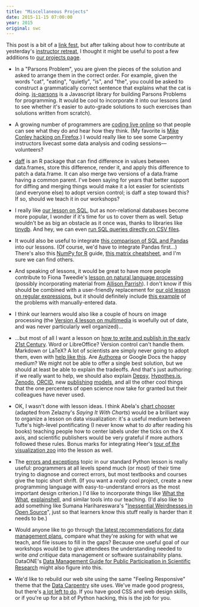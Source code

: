 ```yaml
---
title: "Miscellaneous Projects"
date: 2015-11-15 07:00:00
year: 2015
original: swc
---
```

<p>
  This post is a bit of a
  <a href="http://www.theguardian.com/science/brain-flapping/2014/sep/10/wild-extrapolation-classification-system-science-media-scepticism">link fest</a>,
  but after talking about how to contribute
  at yesterday's <a href="http://swcarpentry.github.io/instructor-retreat-2015/">instructor retreat</a>,
  I thought it might be useful to post a few additions to
  <a href="{{page.root}}/pages/projects.html">our projects page</a>.
</p>
<ul>
  <li>
    <p>
      In a "Parsons Problem",
      you are given the pieces of the solution and asked to arrange them in the correct order.
      For example,
      given the words "cat", "eating", "quietly", "is", and "the",
      you could be asked to construct a grammatically correct sentence that explains what the cat is doing.
      <a href="http://js-parsons.github.io/">js-parsons</a> is a Javascript library
      for building Parsons Problems for programming.
      It would be cool to incorporate it into our lessons
      (and to see whether it's easier to auto-grade solutions to such exercises
      than solutions written from scratch).
    </p>
  </li>
  <li>
    <p>
      A growing number of programmers are
      <a href="https://medium.com/backchannel/the-strange-appeal-of-watching-coders-code-5c677b2c34ec">coding live online</a>
      so that people can see what they do and hear how they think.
      (My favorite is <a href="http://mikeconley.ca/blog/2015/10/04/the-joy-of-coding-eps-23-29/">Mike Conley hacking on Firefox</a>.)
      I would really like to see some Carpentry instructors livecast some data analysis and coding sessions&mdash;volunteers?
    </p>
  </li>
  <li>
    <p>
      <a href="https://github.com/edwindj/daff">daff</a>
      is an R package that can find difference in values between data.frames,
      store this difference,
      render it,
      and apply this difference to patch a data.frame.
      It can also merge two versions of a data.frame having a common parent.
      I've been saying for years that better support for diffing and merging things
      would make it a lot easier for scientists (and everyone else) to adopt version control;
      is daff a step toward this?
      If so,
      should we teach it in our workshops?
    </p>
  </li>
  <li>
    <p>
      I really like <a href="{{site.github_io_url}}/sql-novice-survey/">our lesson on SQL</a>,
      but as non-relational databases become more popular,
      I wonder if it's time for us to cover them as well.
      Setup wouldn't be as big an obstacle as it once was,
      thanks to libraries like <a href="https://pypi.python.org/pypi/tinydb">tinydb</a>.
      And hey,
      we can even <a href="https://github.com/harelba/q">run SQL queries directly on CSV files</a>.
    </p>
  </li>
  <li>
    <p>
      It would also be useful to integrate
      <a href="https://github.com/agiliq/notebooks/blob/master/sql-equivalents.ipynb">this comparison of SQL and Pandas</a>
      into our lessons.
      (Of course,
      we'd have to integrate Pandas first...)
      There's also this <a href="http://mathesaurus.sourceforge.net/r-numpy.html">NumPy for R</a> guide,
      <a href="http://sebastianraschka.com/Articles/2014_matrix_cheatsheet_table.html">this matrix cheatsheet</a>,
      and I'm sure we can find others.
    </p>
  </li>
  <li>
    <p>
      And speaking of lessons,
      it would be great to have more people contribute to Fiona Tweedie's
      <a href="https://github.com/FCTweedie/NLTK">lesson on natural language processing</a>
      (possibly incorporating material from <a href="http://rwet.decontextualize.com/book/textblob/">Allison Parrish</a>).
      I don't know if this should be combined with
      a user-friendly replacement for <a href="{{site.v4_url}}/regexp/index.html">our old lesson on regular expressions</a>,
      but it should definitely include
      <a href="https://twitter.com/veltman/status/459782149390860288">this example</a>
      of the problems with manually-entered data.
    </p>
  </li>
  <li>
    <p>
      I think our learners would also like a couple of hours on image processing
      (the <a href="{{site.v4_url}}/media/index.html">Version 4 lesson on multimedia</a>
      is woefully out of date,
      and was never particularly well organized)...
    </p>
  </li>
  <li>
    <p>
      ...but most of all I want a lesson on
      <a href="{{site.github_url}}/modern-scientific-authoring">how to write and publish in the early 21st Century</a>.
      Word or LibreOffice?
      Version control can't handle them.
      Markdown or LaTeX?
      A lot of scientists are simply never going to adopt them,
      even with <a href="http://thomaspark.co/2015/01/pubcss-formatting-academic-publications-in-html-css/">help like this</a>.
      Are <a href="https://www.youtube.com/watch?v=SfQezwSCklc">Authorea</a> or Google Docs the happy medium?
      We might not be able to offer a single best solution,
      but we should at least be able to explain the tradeoffs.
      And that's just authoring:
      if we really want to help,
      we should also explain <a href="http://depsy.org/">Depsy</a>,
      <a href="https://hypothes.is/">Hypothes.is</a>,
      <a href="https://zenodo.org/">Zenodo</a>,
      <a href="http://blog.impactstory.org/ten-things-you-need-to-know-about-orcid-right-now/">ORCID</a>,
      new <a href="https://peerj.com/">publishing</a> <a href="http://f1000research.com/">models</a>,
      and all the other cool things that the one percenters of open science now take for granted
      but their colleagues have never used.
    </p>
  </li>
  <li>
    <p>
      OK, I wasn't done with lesson ideas.
      I think Abela's <a href="http://extremepresentation.typepad.com/blog/2006/09/choosing_a_good.html">chart chooser</a>
      (adapted from Zelazny's <em>Saying It With Charts</em>)
      would be a brilliant way to organize a lesson on data visualization:
      it's a useful medium between Tufte's high-level pontificating
      (I never know what to <em>do</em> after reading his books)
      teaching people how to center labels under the ticks on the X axis,
      and scientific publishers would be very grateful if more authors followed these rules.
      Bonus marks for integrating Heer's <a href="http://homes.cs.washington.edu/~jheer//files/zoo/">tour of the visualization zoo</a>
      into the lesson as well.
    </p>
  </li>
  <li>
    <p>
      The <a href="{{site.github_io_url}}/python-novice-inflammation/07-errors.html">errors and exceptions</a> topic
      in our standard Python lesson is really useful:
      programmers at all levels spend much (or most) of their time trying to diagnose and correct errors,
      but most textbooks and courses give the topic short shrift.
      (If you want a <em>really</em> cool project,
      create a new programming language with easy-to-understand errors as the most important design criterion.)
      I'd like to incorporate things like <a href="https://github.com/dhellmann/whatthewhat">What the What</a>,
      <a href="http://explainshell.com/">explainshell</a>,
      and similar tools into our teaching.
      (I'd also like to add something like Sumana Harihareswara's
      "<a href="http://www.harihareswara.net/sumana/2014/08/10/1">Inessential Weirdnesses in Open Source</a>",
      just so that learners know this stuff really is harder than it needs to be.)
    </p>
  </li>
  <li>
    <p>
      Would anyone like to go through
      <a href="https://nsfbiobuzz.wordpress.com/2015/10/16/dmp_guidance/">the latest recommendations for data management plans</a>,
      compare what they're asking for with what we teach,
      and file issues to fill in the gaps?
      Because one useful goal of our workshops would be
      to give attendees the understanding needed to write <em>and critique</em> data management or software sustainability plans.
      DataONE's <a href="https://www.dataone.org/sites/all/documents/DataONE-PPSR-DataManagementGuide.pdf">Data Management Guide for Public Participation in Scientific Research</a> might also figure into this.
    </p>
  </li>
  <li>
    <p>
      We'd like to rebuild our web site using the same "Feeling Responsive" theme
      that the <a href="http://datacarpentry.org">Data Carpentry</a> site uses.
      We've made good progress,
      but there's <a href="https://github.com/gvwilson/feeling-responsive/issues">a lot left to do</a>.
      If you have good CSS and web design skills,
      or if you're up for a bit of Python hacking,
      this is the job for you.
    </p>
  </li>
</ul>

